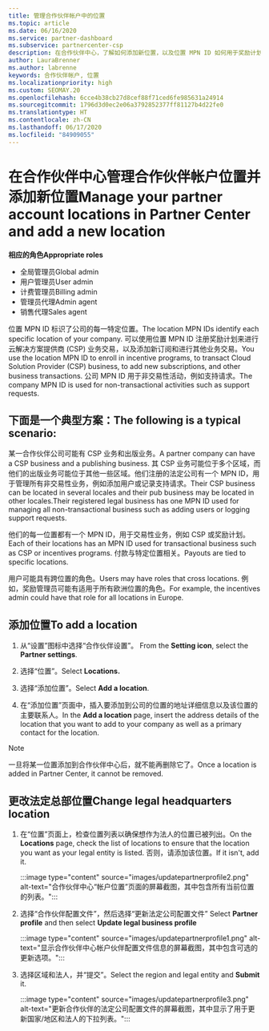 ```yaml
---
title: 管理合作伙伴帐户中的位置
ms.topic: article
ms.date: 06/16/2020
ms.service: partner-dashboard
ms.subservice: partnercenter-csp
description: 在合作伙伴中心，了解如何添加新位置，以及位置 MPN ID 如何用于奖励计划、CSP 业务、订阅和其他交易。
author: LauraBrenner
ms.author: labrenne
keywords: 合作伙伴帐户, 位置
ms.localizationpriority: high
ms.custom: SEOMAY.20
ms.openlocfilehash: 6cce4b38cb27d8cef88f71ced6fe985631a24914
ms.sourcegitcommit: 1796d3d0ec2e06a3792852377ff81127b4d22fe0
ms.translationtype: HT
ms.contentlocale: zh-CN
ms.lasthandoff: 06/17/2020
ms.locfileid: "84909055"
---
```

# <a name="manage-your-partner-account-locations-in-partner-center-and-add-a-new-location"></a><span data-ttu-id="960c3-104">在合作伙伴中心管理合作伙伴帐户位置并添加新位置</span><span class="sxs-lookup"><span data-stu-id="960c3-104">Manage your partner account locations in Partner Center and add a new location</span></span>

<span data-ttu-id="960c3-105">**相应的角色**</span><span class="sxs-lookup"><span data-stu-id="960c3-105">**Appropriate roles**</span></span>
- <span data-ttu-id="960c3-106">全局管理员</span><span class="sxs-lookup"><span data-stu-id="960c3-106">Global admin</span></span>
- <span data-ttu-id="960c3-107">用户管理员</span><span class="sxs-lookup"><span data-stu-id="960c3-107">User admin</span></span>
- <span data-ttu-id="960c3-108">计费管理员</span><span class="sxs-lookup"><span data-stu-id="960c3-108">Billing admin</span></span>
- <span data-ttu-id="960c3-109">管理员代理</span><span class="sxs-lookup"><span data-stu-id="960c3-109">Admin agent</span></span>
- <span data-ttu-id="960c3-110">销售代理</span><span class="sxs-lookup"><span data-stu-id="960c3-110">Sales agent</span></span>

<span data-ttu-id="960c3-111">位置 MPN ID 标识了公司的每一特定位置。</span><span class="sxs-lookup"><span data-stu-id="960c3-111">The location MPN IDs identify each specific location of your company.</span></span> <span data-ttu-id="960c3-112">可以使用位置 MPN ID 注册奖励计划来进行云解决方案提供商 (CSP) 业务交易，以及添加新订阅和进行其他业务交易。</span><span class="sxs-lookup"><span data-stu-id="960c3-112">You use the location MPN ID to enroll in incentive programs, to transact Cloud Solution Provider (CSP) business, to add new subscriptions, and other business transactions.</span></span> <span data-ttu-id="960c3-113">公司 MPN ID 用于非交易性活动，例如支持请求。</span><span class="sxs-lookup"><span data-stu-id="960c3-113">The company MPN ID is used for non-transactional activities such as support requests.</span></span>

## <a name="the-following-is-a-typical-scenario"></a><span data-ttu-id="960c3-114">下面是一个典型方案：</span><span class="sxs-lookup"><span data-stu-id="960c3-114">The following is a typical scenario:</span></span>

<span data-ttu-id="960c3-115">某一合作伙伴公司可能有 CSP 业务和出版业务。</span><span class="sxs-lookup"><span data-stu-id="960c3-115">A partner company can have a CSP business and a publishing business.</span></span> <span data-ttu-id="960c3-116">其 CSP 业务可能位于多个区域，而他们的出版业务可能位于其他一些区域。他们注册的法定公司有一个 MPN ID，用于管理所有非交易性业务，例如添加用户或记录支持请求。</span><span class="sxs-lookup"><span data-stu-id="960c3-116">Their CSP business can be located in several locales and their pub business may be located in other locales.Their registered legal business has one MPN ID used for managing all non-transactional business such as adding users or logging support requests.</span></span>


<span data-ttu-id="960c3-117">他们的每一位置都有一个 MPN ID，用于交易性业务，例如 CSP 或奖励计划。</span><span class="sxs-lookup"><span data-stu-id="960c3-117">Each of their locations has an MPN ID used for transactional business such as CSP or incentives programs.</span></span> <span data-ttu-id="960c3-118">付款与特定位置相关。</span><span class="sxs-lookup"><span data-stu-id="960c3-118">Payouts are tied to specific locations.</span></span>

<span data-ttu-id="960c3-119">用户可能具有跨位置的角色。</span><span class="sxs-lookup"><span data-stu-id="960c3-119">Users may have roles that cross locations.</span></span> <span data-ttu-id="960c3-120">例如，奖励管理员可能有适用于所有欧洲位置的角色。</span><span class="sxs-lookup"><span data-stu-id="960c3-120">For example, the incentives admin could have that role for all locations in Europe.</span></span>

## <a name="to-add-a-location"></a><span data-ttu-id="960c3-121">添加位置</span><span class="sxs-lookup"><span data-stu-id="960c3-121">To add a location</span></span>

1. <span data-ttu-id="960c3-122">从“设置”图标中选择“合作伙伴设置”。 </span><span class="sxs-lookup"><span data-stu-id="960c3-122">From the **Setting icon**, select the **Partner settings**.</span></span>

2. <span data-ttu-id="960c3-123">选择“位置”。</span><span class="sxs-lookup"><span data-stu-id="960c3-123">Select **Locations.**</span></span>

3. <span data-ttu-id="960c3-124">选择“添加位置”。</span><span class="sxs-lookup"><span data-stu-id="960c3-124">Select **Add a location**.</span></span>  

4. <span data-ttu-id="960c3-125">在“添加位置”页面中，插入要添加到公司的位置的地址详细信息以及该位置的主要联系人。</span><span class="sxs-lookup"><span data-stu-id="960c3-125">In the **Add a location** page, insert the address details of the location that you want to add to your company as well as a primary contact for the location.</span></span>

> [!NOTE]
> <span data-ttu-id="960c3-126">一旦将某一位置添加到合作伙伴中心后，就不能再删除它了。</span><span class="sxs-lookup"><span data-stu-id="960c3-126">Once a location is added in Partner Center, it cannot be removed.</span></span>

## <a name="change-legal-headquarters-location"></a><span data-ttu-id="960c3-127">更改法定总部位置</span><span class="sxs-lookup"><span data-stu-id="960c3-127">Change legal headquarters location</span></span>

1. <span data-ttu-id="960c3-128">在“位置”页面上，检查位置列表以确保想作为法人的位置已被列出。</span><span class="sxs-lookup"><span data-stu-id="960c3-128">On the **Locations** page, check the list of locations to ensure that the location you want as your legal entity is listed.</span></span> <span data-ttu-id="960c3-129">否则，请添加该位置。</span><span class="sxs-lookup"><span data-stu-id="960c3-129">If it isn't, add it.</span></span>

   :::image type="content" source="images/updatepartnerprofile2.png" alt-text="合作伙伴中心“帐户位置”页面的屏幕截图，其中包含所有当前位置的列表。":::

2. <span data-ttu-id="960c3-131">选择“合作伙伴配置文件”，然后选择“更新法定公司配置文件” </span><span class="sxs-lookup"><span data-stu-id="960c3-131">Select **Partner profile** and then select **Update legal business profile**</span></span>

   :::image type="content" source="images/updatepartnerprofile1.png" alt-text="显示合作伙伴中心帐户伙伴配置文件信息的屏幕截图，其中包含可选的更新选项。":::

3. <span data-ttu-id="960c3-133">选择区域和法人，并“提交”。</span><span class="sxs-lookup"><span data-stu-id="960c3-133">Select the region and legal entity and **Submit** it.</span></span>

   :::image type="content" source="images/updatepartnerprofile3.png" alt-text="更新合作伙伴的法定公司配置文件的屏幕截图，其中显示了用于更新国家/地区和法人的下拉列表。":::
